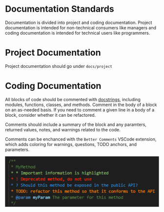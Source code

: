 # Documentation Standards
Documentation is divided into project and coding documentation. Project documentation
is intended for non-technical consumers like managers and coding documentation is 
intended for technical users like programmers.

# Project Documentation
Project documentation should go under `docs/project`

# Coding Documentation
All blocks of code should be commented with [docstrings](https://peps.python.org/pep-0257/), 
including modules, functions, classes, and methods. Comment in the body of a block on 
an as-needed basis. If you need to comment a given line in a body of a block, consider whether it can be refactored.

Comments should include a summary of the block and any paramters, returned values,
notes, and warnings related to the code.

Comments can be enchanced with the `Better Comments` VSCode extension, which adds 
coloring for warnings, questions, TODO anchors, and parameters.

![Alt text](image.png)